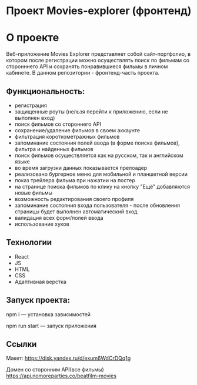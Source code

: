 # Проект Movies-explorer (фронтенд)

# О проекте
Веб-приложение Movies Explorer представляет собой сайт-портфолио, в котором после регистрации можно осуществлять поиск по фильмам со сторонннего API и сохранять понравившиеся фильмы в личном кабинете. В данном репозитории - фронтенд-часть проекта.

## Функциональность:
* регистрация
* защищенные роуты (нельзя перейти к приложению, если не выполнен вход)
* поиск фильмов со стороннего API
* сохранение/удаление фильмов в своем аккаунте
* фильтрация короткометражных фильмов
* запоминание состояния полей ввода (в форме поиска фильмов), фильтра и найденных фильмов
* поиск фильмов осуществляется как на русском, так и английском языке
* во время загрузки данных показывается прелоадер
* реализовано бургерное меню для мобильной и планшетной версии
* показ трейлера фильма при нажатии на постер
* на странице поиска фильмов по клику на кнопку "Ещё" добавляются новые фильмы 
* возможность редактирования своего профиля
* запоминание состояния входа пользователя - после обновления страницы будет выполнен автоматический вход
* валидация всех форм/полей ввода
* использование хуков

## Технологии
* React
* JS
* HTML
* CSS
* Адаптивная верстка

## Запуск проекта:

npm i — установка зависимостей

npm run start — запуск приложения

## Ссылки

Макет: https://disk.yandex.ru/d/exum6WdCrDQq1g

Домен со сторонним API(все фильмы) https://api.nomoreparties.co/beatfilm-movies
